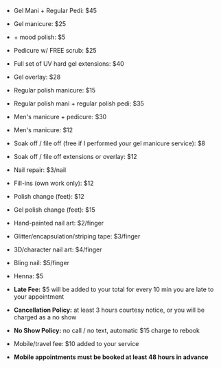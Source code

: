 * Gel Mani \+ Regular Pedi: $45
* Gel manicure: $25
* \+ mood polish: $5

* Pedicure w/ FREE scrub: $25

* Full set of UV hard gel extensions: $40

* Gel overlay: $28

* Regular polish manicure: $15
* Regular polish mani \+ regular polish pedi: $35

* Men's manicure \+ pedicure: $30
* Men's manicure: $12

* Soak off / file off (free if I performed your gel manicure service): $8
* Soak off / file off extensions or overlay: $12
* Nail repair: $3/nail
* Fill-ins (own work only): $12
* Polish change (feet): $12
* Gel polish change (feet): $15

* Hand-painted nail art: $2/finger
* Glitter/encapsulation/striping tape: $3/finger
* 3D/character nail art: $4/finger
* Bling nail: $5/finger
* Henna: $5

* **Late Fee:** $5 will be added to your total for every 10 min you are late to your appointment
* **Cancellation Policy:** at least 3 hours courtesy notice, or you will be charged as a no show
* **No Show Policy:** no call / no text, automatic $15 charge to rebook

* Mobile/travel fee: $10 added to your service
* **Mobile appointments must be booked at least 48 hours in advance**
